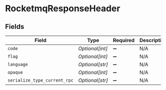 # RocketmqResponseHeader


## Fields

| Field                        | Type                         | Required                     | Description                  |
| ---------------------------- | ---------------------------- | ---------------------------- | ---------------------------- |
| `code`                       | *Optional[int]*              | :heavy_minus_sign:           | N/A                          |
| `flag`                       | *Optional[int]*              | :heavy_minus_sign:           | N/A                          |
| `language`                   | *Optional[str]*              | :heavy_minus_sign:           | N/A                          |
| `opaque`                     | *Optional[int]*              | :heavy_minus_sign:           | N/A                          |
| `serialize_type_current_rpc` | *Optional[str]*              | :heavy_minus_sign:           | N/A                          |